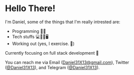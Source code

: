 # Hello There!
I'm Daniel, some of the things that I'm really intrested are:
- Programming 👨‍💻 
- Tech stuffs 💻📡📱🖥 
- Working out (yes, I exercise. 🦾)

Currently focusing on full stack development 🚀

You can reach me via Email (Daniel31X13@gmail.com), Twitter ([@Daniel31X13](https://twitter.com/Daniel31X13)), and Telegram ([@Daniel31X13](https://t.me/Daniel31X13)).
